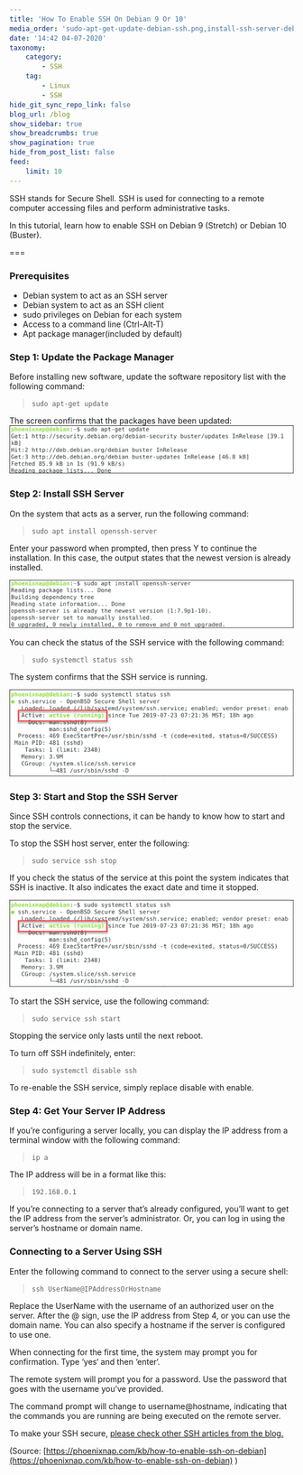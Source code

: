```yaml
---
title: 'How To Enable SSH On Debian 9 Or 10'
media_order: 'sudo-apt-get-update-debian-ssh.png,install-ssh-server-debian.png,status-ssh-service-status-systemctl-1.png,status-ssh-service-status-systemctl-1.png'
date: '14:42 04-07-2020'
taxonomy:
    category:
        - SSH
    tag:
        - Linux
        - SSH
hide_git_sync_repo_link: false
blog_url: /blog
show_sidebar: true
show_breadcrumbs: true
show_pagination: true
hide_from_post_list: false
feed:
    limit: 10
---
```


SSH stands for Secure Shell. SSH is used for connecting to a remote computer accessing files and perform administrative tasks.

In this tutorial, learn how to enable SSH on Debian 9 (Stretch) or Debian 10 (Buster).

===

### Prerequisites
* Debian system to act as an SSH server
* Debian system to act as an SSH client
* sudo privileges on Debian for each system
* Access to a command line (Ctrl-Alt-T)
* Apt package manager(included by default)

### Step 1: Update the Package Manager

Before installing new software, update the software repository list with the following command:

>     sudo apt-get update

The screen confirms that the packages have been updated:
![](sudo-apt-get-update-debian-ssh.png)

### Step 2: Install SSH Server

On the system that acts as a server, run the following command:

>     sudo apt install openssh-server

Enter your password when prompted, then press Y to continue the installation. In this case, the output states that the newest version is already installed.

![](install-ssh-server-debian.png)

You can check the status of the SSH service with the following command:

>     sudo systemctl status ssh

The system confirms that the SSH service is running.

![](status-ssh-service-status-systemctl-1.png)

### Step 3: Start and Stop the SSH Server

Since SSH controls connections, it can be handy to know how to start and stop the service.

To stop the SSH host server, enter the following:

>     sudo service ssh stop

If you check the status of the service at this point the system indicates that SSH is inactive. It also indicates the exact date and time it stopped.

![](status-ssh-service-status-systemctl-1.png)

To start the SSH service, use the following command:

>     sudo service ssh start

Stopping the service only lasts until the next reboot.

To turn off SSH indefinitely, enter:

>     sudo systemctl disable ssh

To re-enable the SSH service, simply replace disable with enable.

### Step 4: Get Your Server IP Address

If you’re configuring a server locally, you can display the IP address from a terminal window with the following command:

>     ip a

The IP address will be in a format like this:

>     192.168.0.1

If you’re connecting to a server that’s already configured, you’ll want to get the IP address from the server’s administrator. Or, you can log in using the server’s hostname or domain name.

### Connecting to a Server Using SSH

Enter the following command to connect to the server using a secure shell:

>     ssh UserName@IPAddressOrHostname

Replace the UserName with the username of an authorized user on the server. After the @ sign, use the IP address from Step 4, or you can use the domain name. You can also specify a hostname if the server is configured to use one.

When connecting for the first time, the system may prompt you for confirmation. Type ‘yes‘ and then ‘enter‘.

The remote system will prompt you for a password. Use the password that goes with the username you’ve provided.

The command prompt will change to username@hostname, indicating that the commands you are running are being executed on the remote server.

To make your SSH secure, [please check other SSH articles from the blog.](https://pegazus.space/tag:SSH)

(Source: [https://phoenixnap.com/kb/how-to-enable-ssh-on-debian](https://phoenixnap.com/kb/how-to-enable-ssh-on-debian) )




